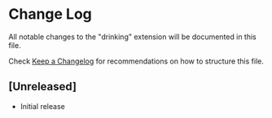 # Change Log

All notable changes to the "drinking" extension will be documented in this file.

Check [Keep a Changelog](http://keepachangelog.com/) for recommendations on how to structure this file.

## [Unreleased]

- Initial release